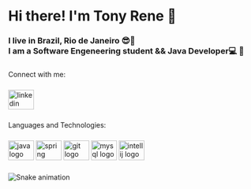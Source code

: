 <h1 align="left">Hi there! I'm Tony Rene 👋</h1>

###

<h3 align="left">I live in Brazil, Rio de Janeiro 😎🌅<br>I am a Software Engeneering student && Java Developer💻 🚀</h3>

###

<p align="left">Connect with me:</p>

###

<div align="left">
  <a href="https://www.linkedin.com/in/tony-rene-6a5442187/" target="_blank">
    <img src="https://raw.githubusercontent.com/maurodesouza/profile-readme-generator/master/src/assets/icons/social/linkedin/default.svg" width="52" height="40" alt="linkedin logo"  />
  </a>
</div>

###

<p align="left">Languages and Technologies:</p>

###

<div align="left">
  <img src="https://cdn.jsdelivr.net/gh/devicons/devicon/icons/java/java-original.svg" height="40" width="52" alt="java logo"  />
  <img src="https://cdn.jsdelivr.net/gh/devicons/devicon/icons/spring/spring-original.svg" height="40" width="52" alt="spring logo"  />
  <img src="https://cdn.jsdelivr.net/gh/devicons/devicon/icons/git/git-original.svg" height="40" width="52" alt="git logo"  />
  <img src="https://cdn.jsdelivr.net/gh/devicons/devicon/icons/mysql/mysql-original.svg" height="40" width="52" alt="mysql logo"  />
  <img src="https://cdn.jsdelivr.net/gh/devicons/devicon/icons/intellij/intellij-original.svg" height="40" width="52" alt="intellij logo"  />
</div>

###

 <img src="https://raw.githubusercontent.com/itstoony/itstoony/blob/output/snake.svg" alt="Snake animation" />

###
